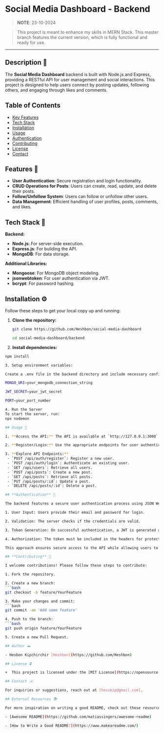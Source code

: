 # Social Media Dashboard - Backend

> **NOTE**: 23-10-2024

> This project is meant to enhance my skills in MERN Stack. This master branch features the current version, which is fully functional and ready for use.

---

## Description 💬

The **Social Media Dashboard** backend is built with Node.js and Express, providing a RESTful API for user management and social interactions. This project is designed to help users connect by posting updates, following others, and engaging through likes and comments.

## Table of Contents

- [Key Features](#key-features)
- [Tech Stack](#tech-stack)
- [Installation](#installation)
- [Usage](#usage)
- [Authentication](#authentication)
- [Contributing](#contributing)
- [License](#license)
- [Contact](#contact)

## Features 🌟

- **User Authentication**: Secure registration and login functionality.
- **CRUD Operations for Posts**: Users can create, read, update, and delete their posts.
- **Follow/Unfollow System**: Users can follow or unfollow other users.
- **Data Management**: Efficient handling of user profiles, posts, comments, and likes.

## Tech Stack 🐩

**Backend:**

- **Node.js**: For server-side execution.
- **Express.js**: For building the API.
- **MongoDB**: For data storage.

**Additional Libraries:**

- **Mongoose**: For MongoDB object modeling.
- **jsonwebtoken**: For user authentication via JWT.
- **bcrypt**: For password hashing.

## Installation ⚙️

Follow these steps to get your local copy up and running:

1. **Clone the repository:**
   ```bash
   git clone https://github.com/Heshbon/social-media-dashboard

   cd social-media-dashboard/backend

2. **Install dependencies:**
  ```bash
  npm install

3. Setup environment variables:

Create a .env file in the backend directory and include necessary configurations such as:

  MONGO_URI=your_mongodb_connection_string
  
  JWT_SECRET=your_jwt_secret
  
  PORT=your_port_number

4. Run the Server
To start the server, run:
  npx nodemon

## Usage 🚀

1. **Access the API:** The API is available at `http://127.0.0.1:3000`.

2. **Register/Login:** Use the appropriate endpoints for user authentication.

3. **Explore API Endpoints:**
   - `POST /api/auth/register`: Register a new user.
   - `POST /api/auth/login`: Authenticate an existing user.
   - `GET /api/users`: Retrieve all users.
   - `POST /api/posts`: Create a new post.
   - `GET /api/posts`: Retrieve all posts.
   - `PUT /api/posts/:id`: Update a post.
   - `DELETE /api/posts/:id`: Delete a post.

## **Authentication** 🔑

The backend features a secure user authentication process using JSON Web Tokens (JWT):

  1. User Input: Users provide their email and password for login.
  
  2. Validation: The server checks if the credentials are valid.
  
  3. Token Generation: On successful authentication, a JWT is generated and returned.
  
  4. Authorization: The token must be included in the headers for protected routes.

This approach ensures secure access to the API while allowing users to maintain their sessions seamlessly.

## **Contributing** 🤝

I welcome contributions! Please follow these steps to contribute:

  1. Fork the repository.
  
  2. Create a new branch:
  ```bash
  git checkout -b feature/YourFeature

3. Make your changes and commit:
  ```bash
  git commit -am 'Add some feature'

4. Push to the branch:
  ```bash
  git push origin feature/YourFeature

5. Create a new Pull Request.

## Author ✒️

  - Hesbon Kipchirchir [Heshbon](https://github.com/Heshbon)

## License 🔒

+  This project is licensed under the [MIT License](https://opensource.org/licenses/MIT) - see the [LICENSE](https://github.com/Heshbon/social-media-dashboard/blob/main/LICENSE) file for details.

## Contact ✉️

For inquiries or suggestions, reach out at [hesskip@gmail.com].

## External Resources 📚

For more inspiration on writing a good README, check out these resources:

- [Awesome README](https://github.com/matiassingers/awesome-readme)

- [How to Write a Good README?](https://www.makeareadme.com/)
